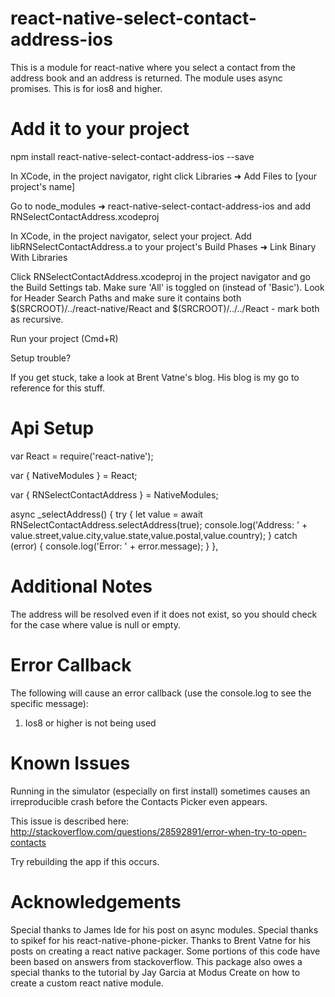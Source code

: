 # react-native-select-contact-address-ios

This is a module for react-native where you select a contact from the address book and an address is returned. The module uses async promises. This is for ios8 and higher.

# Add it to your project

npm install react-native-select-contact-address-ios --save

In XCode, in the project navigator, right click Libraries ➜ Add Files to [your project's name]

Go to node_modules ➜ react-native-select-contact-address-ios and add RNSelectContactAddress.xcodeproj

In XCode, in the project navigator, select your project. Add libRNSelectContactAddress.a to your project's Build Phases ➜ Link Binary With Libraries

Click RNSelectContactAddress.xcodeproj in the project navigator and go the Build Settings tab. Make sure 'All' is toggled on (instead of 'Basic'). Look for Header Search Paths and make sure it contains both $(SRCROOT)/../react-native/React and $(SRCROOT)/../../React - mark both as recursive.

Run your project (Cmd+R)

Setup trouble?

If you get stuck, take a look at Brent Vatne's blog. His blog is my go to reference for this stuff.

# Api Setup

var React = require('react-native');

var { NativeModules } = React;

var { RNSelectContactAddress } = NativeModules;

async _selectAddress() {
  try {
    let value = await RNSelectContactAddress.selectAddress(true);
    console.log('Address: ' + value.street,value.city,value.state,value.postal,value.country);
  } catch (error) {
    console.log('Error: ' + error.message);
  }
},

# Additional Notes

The address will be resolved even if it does not exist, so you should check for the case where value is null or empty.

# Error Callback

The following will cause an error callback (use the console.log to see the specific message):

1) Ios8 or higher is not being used

# Known Issues

Running in the simulator (especially on first install) sometimes causes an irreproducible crash before the Contacts Picker even appears.

This issue is described here: http://stackoverflow.com/questions/28592891/error-when-try-to-open-contacts

Try rebuilding the app if this occurs.

# Acknowledgements

Special thanks to James Ide for his post on async modules. Special thanks to spikef for his react-native-phone-picker. Thanks to Brent Vatne for his posts on creating a react native packager. Some portions of this code have been based on answers from stackoverflow. This package also owes a special thanks to the tutorial by Jay Garcia at Modus Create on how to create a custom react native module.
